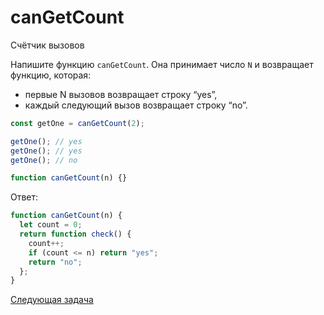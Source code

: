# canGetCount

Счётчик вызовов

Напишите функцию `canGetCount`. Она принимает число `N` и возвращает функцию, которая:

- первые N вызовов возвращает строку “yes”,
- каждый следующий вызов возвращает строку “no”.

```jsx
const getOne = canGetCount(2);

getOne(); // yes
getOne(); // yes
getOne(); // no

function canGetCount(n) {}
```

Ответ:

```jsx
function canGetCount(n) {
  let count = 0;
  return function check() {
    count++;
    if (count <= n) return "yes";
    return "no";
  };
}
```

[Cледующая задача](../q-15/)
